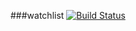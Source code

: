 ###watchlist
[![Build Status](https://travis-ci.org/ludopradel/watchlist.png?branch=master)](https://travis-ci.org/ludopradel/watchlist)

